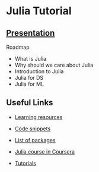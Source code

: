 # Julia Tutorial

## [Presentation](http://brunaw.com/julia-tutorial/slides/julia.html)
Roadmap
  - What is Julia
  - Why should we care about Julia
  - Introduction to Julia
  - Julia for DS
  - Julia for ML
  
  
  
## Useful Links

- [Learning resources](https://julialang.org/learning/)
- [Code snippets](https://github.com/brunaw/julia-tutorial/tree/master/code/snippets)

- [List of packages](https://juliaobserver.com/packages)
- [Julia course in Coursera](https://www.coursera.org/learn/julia-programming)

- [Tutorials](https://github.com/JuliaComputing/JuliaBoxTutorials)